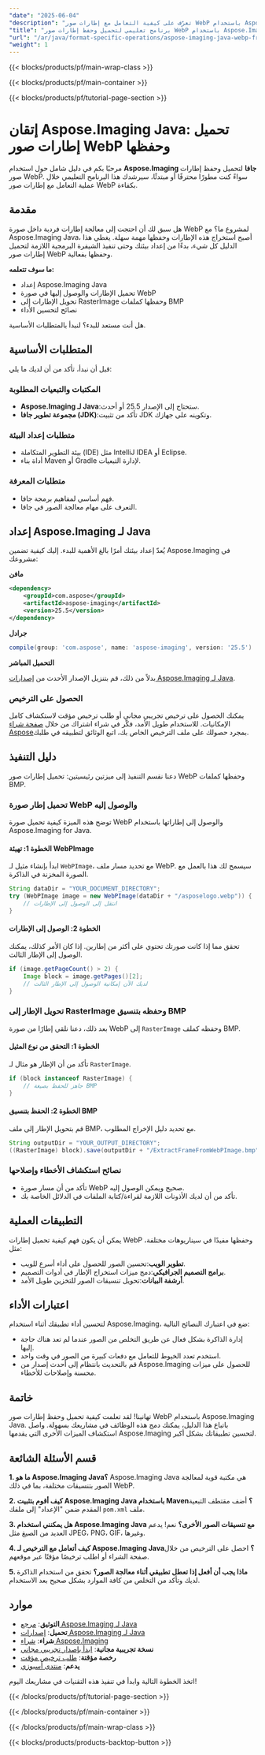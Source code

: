 ```yaml
---
"date": "2025-06-04"
"description": "تعرّف على كيفية التعامل مع إطارات صور WebP باستخدام Aspose.Imaging لجافا. يغطي هذا الدليل تحميل الإطارات والوصول إليها وحفظها كملفات BMP، مما يُحسّن أداء الويب."
"title": "برنامج تعليمي لتحميل وحفظ إطارات صور WebP باستخدام Aspose.Imaging Java"
"url": "/ar/java/format-specific-operations/aspose-imaging-java-webp-frame-handling/"
"weight": 1
---
```


{{< blocks/products/pf/main-wrap-class >}}

{{< blocks/products/pf/main-container >}}

{{< blocks/products/pf/tutorial-page-section >}}
# إتقان Aspose.Imaging Java: تحميل إطارات صور WebP وحفظها

مرحبًا بكم في دليل شامل حول استخدام **Aspose.Imaging جافا** لتحميل وحفظ إطارات صور WebP. سواءً كنت مطورًا محترفًا أو مبتدئًا، سيرشدك هذا البرنامج التعليمي خلال عملية التعامل مع إطارات صور WebP بكفاءة.

## مقدمة

هل سبق لك أن احتجت إلى معالجة إطارات فردية داخل صورة WebP لمشروع ما؟ مع Aspose.Imaging Java، أصبح استخراج هذه الإطارات وحفظها مهمة سهلة. يغطي هذا الدليل كل شيء، بدءًا من إعداد بيئتك وحتى تنفيذ الشيفرة البرمجية اللازمة لتحميل إطارات صور WebP وحفظها بفعالية.

**ما سوف تتعلمه:**
- إعداد Aspose.Imaging Java
- تحميل الإطارات والوصول إليها في صورة WebP
- تحويل الإطارات إلى RasterImage وحفظها كملفات BMP
- نصائح لتحسين الأداء

هل أنت مستعد للبدء؟ لنبدأ بالمتطلبات الأساسية.

## المتطلبات الأساسية

قبل أن نبدأ، تأكد من أن لديك ما يلي:

### المكتبات والتبعيات المطلوبة
- **Aspose.Imaging لـ Java**:ستحتاج إلى الإصدار 25.5 أو أحدث.
- **مجموعة تطوير جافا (JDK)**:تأكد من تثبيت JDK وتكوينه على جهازك.

### متطلبات إعداد البيئة
- بيئة التطوير المتكاملة (IDE) مثل IntelliJ IDEA أو Eclipse.
- أداة بناء Maven أو Gradle لإدارة التبعيات.

### متطلبات المعرفة
- فهم أساسي لمفاهيم برمجة جافا.
- التعرف على مهام معالجة الصور في جافا.

## إعداد Aspose.Imaging لـ Java

يُعدّ إعداد بيئتك أمرًا بالغ الأهمية للبدء. إليك كيفية تضمين Aspose.Imaging في مشروعك:

**مافن**
```xml
<dependency>
    <groupId>com.aspose</groupId>
    <artifactId>aspose-imaging</artifactId>
    <version>25.5</version>
</dependency>
```

**جرادل**
```gradle
compile(group: 'com.aspose', name: 'aspose-imaging', version: '25.5')
```

**التحميل المباشر**

بدلاً من ذلك، قم بتنزيل الإصدار الأحدث من [إصدارات Aspose.Imaging لـ Java](https://releases.aspose.com/imaging/java/).

### الحصول على الترخيص

يمكنك الحصول على ترخيص تجريبي مجاني أو طلب ترخيص مؤقت لاستكشاف كامل الإمكانيات. للاستخدام طويل الأمد، فكّر في شراء اشتراك من خلال [صفحة شراء Aspose](https://purchase.aspose.com/buy)بمجرد حصولك على ملف الترخيص الخاص بك، اتبع الوثائق لتطبيقه في طلبك.

## دليل التنفيذ

دعنا نقسم التنفيذ إلى ميزتين رئيسيتين: تحميل إطارات صور WebP وحفظها كملفات BMP.

### تحميل إطار صورة WebP والوصول إليه

توضح هذه الميزة كيفية تحميل صورة WebP والوصول إلى إطاراتها باستخدام Aspose.Imaging for Java.

#### الخطوة 1: تهيئة WebPImage
ابدأ بإنشاء مثيل لـ `WebPImage`، مع تحديد مسار ملف WebP. سيسمح لك هذا بالعمل مع الصورة المخزنة في الذاكرة.

```java
String dataDir = "YOUR_DOCUMENT_DIRECTORY";
try (WebPImage image = new WebPImage(dataDir + "/asposelogo.webp")) {
    // انتقل إلى الوصول إلى الإطارات
}
```

#### الخطوة 2: الوصول إلى الإطارات

تحقق مما إذا كانت صورتك تحتوي على أكثر من إطارين. إذا كان الأمر كذلك، يمكنك الوصول إلى الإطار الثالث.

```java
if (image.getPageCount() > 2) {
    Image block = image.getPages()[2];
    // لديك الآن إمكانية الوصول إلى الإطار الثالث
}
```

### تحويل الإطار إلى RasterImage وحفظه بتنسيق BMP

بعد ذلك، دعنا نلقي إطارًا من صورة WebP إلى `RasterImage` وحفظه كملف BMP.

#### الخطوة 1: التحقق من نوع المثيل

تأكد من أن الإطار هو مثال لـ `RasterImage`.

```java
if (block instanceof RasterImage) {
    // جاهز للحفظ بصيغة BMP
}
```

#### الخطوة 2: الحفظ بتنسيق BMP

قم بتحويل الإطار إلى ملف BMP، مع تحديد دليل الإخراج المطلوب.

```java
String outputDir = "YOUR_OUTPUT_DIRECTORY";
((RasterImage) block).save(outputDir + "/ExtractFrameFromWebPImage.bmp", new BmpOptions());
```

### نصائح استكشاف الأخطاء وإصلاحها

- تأكد من أن مسار صورة WebP صحيح ويمكن الوصول إليه.
- تأكد من أن لديك الأذونات اللازمة لقراءة/كتابة الملفات في الدلائل الخاصة بك.

## التطبيقات العملية

يمكن أن يكون فهم كيفية تحميل إطارات WebP وحفظها مفيدًا في سيناريوهات مختلفة، مثل:
- **تطوير الويب**:تحسين الصور للحصول على أداء أسرع للويب.
- **برامج التصميم الجرافيكي**:دمج ميزات استخراج الإطار في أدوات التصميم.
- **أرشفة البيانات**:تحويل تنسيقات الصور للتخزين طويل الأمد.

## اعتبارات الأداء

لتحسين أداء تطبيقك أثناء استخدام Aspose.Imaging، ضع في اعتبارك النصائح التالية:
- إدارة الذاكرة بشكل فعال عن طريق التخلص من الصور عندما لم تعد هناك حاجة إليها.
- استخدم تعدد الخيوط للتعامل مع دفعات كبيرة من الصور في وقت واحد.
- قم بالتحديث بانتظام إلى أحدث إصدار من Aspose.Imaging للحصول على ميزات محسنة وإصلاحات للأخطاء.

## خاتمة

تهانينا! لقد تعلمت كيفية تحميل وحفظ إطارات صور WebP باستخدام Aspose.Imaging Java. باتباع هذا الدليل، يمكنك دمج هذه الوظائف في مشاريعك بسهولة. واصل استكشاف الميزات الأخرى التي يقدمها Aspose.Imaging لتحسين تطبيقاتك بشكل أكبر.

## قسم الأسئلة الشائعة

**1. ما هو Aspose.Imaging Java؟**
Aspose.Imaging Java هي مكتبة قوية لمعالجة الصور بتنسيقات مختلفة، بما في ذلك WebP.

**2. كيف أقوم بتثبيت Aspose.Imaging Java باستخدام Maven؟**
أضف مقتطف التبعية المقدم ضمن "الإعداد" إلى ملفك `pom.xml` ملف.

**3. هل يمكنني استخدام Aspose.Imaging Java مع تنسيقات الصور الأخرى؟**
نعم! يدعم العديد من الصيغ مثل JPEG، PNG، GIF، وغيرها.

**4. كيف أتعامل مع الترخيص لـ Aspose.Imaging Java؟**
احصل على الترخيص من خلال صفحة الشراء أو اطلب ترخيصًا مؤقتًا عبر موقعهم.

**5. ماذا يجب أن أفعل إذا تعطل تطبيقي أثناء معالجة الصور؟**
تحقق من استخدام الذاكرة لديك وتأكد من التخلص من كافة الموارد بشكل صحيح بعد الاستخدام.

## موارد

- **التوثيق**: [مرجع Aspose.Imaging لـ Java](https://reference.aspose.com/imaging/java/)
- **تحميل**: [إصدارات Aspose.Imaging لـ Java](https://releases.aspose.com/imaging/java/)
- **شراء**: [شراء Aspose.Imaging](https://purchase.aspose.com/buy)
- **نسخة تجريبية مجانية**: [ابدأ بإصدار تجريبي مجاني](https://releases.aspose.com/imaging/java/)
- **رخصة مؤقتة**: [طلب ترخيص مؤقت](https://purchase.aspose.com/temporary-license/)
- **يدعم**: [منتدى أسبوزي](https://forum.aspose.com/c/imaging/10)

اتخذ الخطوة التالية وابدأ في تنفيذ هذه التقنيات في مشاريعك اليوم!

{{< /blocks/products/pf/tutorial-page-section >}}

{{< /blocks/products/pf/main-container >}}

{{< /blocks/products/pf/main-wrap-class >}}

{{< blocks/products/products-backtop-button >}}